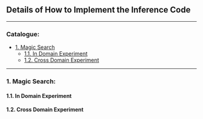## Details of How to Implement the Inference Code

****
### Catalogue:
* <a href='#magic_search'>1. Magic Search</a>
    * <a href='#in_domain_magic_search'>1.1. In Domain Experiment</a>
    * <a href='#cross_domain_magic_search'>1.2. Cross Domain Experiment</a>


****

<span id='magic_search'/>

### 1. Magic Search:

<span id='in_domain_magic_search'/>

#### 1.1. In Domain Experiment

<span id='cross_domain_magic_search'/>

#### 1.2. Cross Domain Experiment
